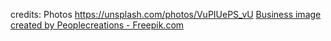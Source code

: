 credits:
Photos
https://unsplash.com/photos/VuPIUePS_vU
<a href="http://www.freepik.com/free-photos-vectors/business">Business image created by Peoplecreations - Freepik.com</a>

